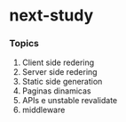 # next-study

### Topics
1. Client side redering
2. Server side redering
3. Static side generation
4. Paginas dinamicas
5. APIs e unstable revalidate
6. middleware
